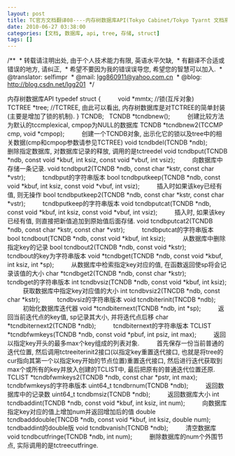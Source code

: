 ```yaml
---
layout: post
title: TC官方文档翻译08----内存树数据库API(Tokyo Cabinet/Tokyo Tyarnt 文档系列)
date: 2010-06-27 03:38:00
categories: [文档, 数据库, api, tree, 存储, struct]
tags: []
---
```

/**
 * 转载请注明出处, 由于个人技术能力有限, 英语水平欠缺,
 * 有翻译不合适或错误的地方, 请纠正,
 * 希望不要因为我的错误误导您, 希望您的智慧可以加入.
 * @translator: selfimpr
 * @mail: lgg860911@yahoo.com.cn
 * @blog: http://blog.csdn.net/lgg201
 */
 
 

内存树数据库API
typedef struct {
         void
*mmtx; //锁(互斥对象)
         TCTREE
*tree; //TCTREE, 由此可以看出, 内存树数据库是对TCTREE的简单封装(主要是增加了锁的机制).
} TCNDB;
 
TCNDB *tcndbnew();
         创建比较方法为默认的tccmplexical, cmpop为NULL的数据库
TCNDB *tcndbnew2(TCCMP cmp, void *cmpop);
         创建一个TCNDB对象, 出示化它的锁以及tree中的相关数据(cmp和cmpop参数请参见TCTREE)
void tcndbdel(TCNDB *ndb);
         删除指定数据库, 对数据库记录的释放, 调用的是tctreedel
void tcndbput(TCNDB *ndb, const void *kbuf,
int ksiz, const void *vbuf, int vsiz);
         向数据库中存储一条记录.
void tcndbput2(TCNDB *ndb, const char
*kstr, const char *vstr);
         tcndbput的字符串版本
bool tcndbputkeep(TCNDB *ndb, const void
*kbuf, int ksiz, const void *vbuf, int vsiz);
         插入时如果该key已经有值, 则无操作
bool tcndbputkeep2(TCNDB *ndb, const char
*kstr, const char *vstr);
         tcndbputkeep的字符串版本
void tcndbputcat(TCNDB *ndb, const void
*kbuf, int ksiz, const void *vbuf, int vsiz);
         插入时, 如果该key已经有值, 则直接把新值追加到原始值后面存储.
void tcndbputcat2(TCNDB *ndb, const char
*kstr, const char *vstr);
         tcndbputcat的字符串版本
bool tcndbout(TCNDB *ndb, const void *kbuf,
int ksiz);
         从数据库中删除指定key的记录
bool tcndbout2(TCNDB *ndb, const void
*kstr);
         tcndbout的key为字符串版本
void *tcndbget(TCNDB *ndb, const void
*kbuf, int ksiz, int *sp);
         从数据库中检索指定key对应的值, 在函数返回使sp将会记录该值的大小
char *tcndbget2(TCNDB *ndb, const char
*kstr);
         tcndbget的字符串版本
int tcndbvsiz(TCNDB *ndb, const void *kbuf,
int ksiz);
         获取数据库中指定key对应值的大小
int tcndbvsiz2(TNCDB *ndb, const char
*kstr);
         tcndbvsiz的字符串版本
void tcndbiterinit(TNCDB *ndb);
         初始化数据库迭代器
void *tcndbiternext(TCNDB *ndb, int *sp);
         返回当前迭代点的key值, sp记录其大小, 并将迭代点后移
char *tcndbiternext2(TCNDB *ndb);
         tcndbiternext的字符串版本
TCLIST *tcndbfwmkeys(TCNDB *ndb, const void
*pbuf, int psiz, int max);
         返回以指定key开头的最多max个key组成的列表对象.
         首先保存一份当前普通的迭代位置, 然后调用tctreeiterinit2接口(以指定key重置迭代接口, 也就是将tree的cur指向其第一个以指定key开始的节点位置)重置迭代接口, 然后进行迭代获取到max个或所有的key并放入创建的TCLIST中, 最后把原有的普通迭代位置还原.
TCLIST *tcndbfwmkeys2(TCNDB *ndb, const
char *pstr, int max);
         tcndbfwmkeys的字符串版本
uint64_t tcndbrnum(TCNDB *ndb);
         返回数据库中的记录数
uint64_t tcndbmsiz(TCNDB *ndb);
         返回数据库大小
int tcndbaddint(TCNDB *ndb, const void
*kbuf, int ksiz, int num);
         向数据库指定key对应的值上增加num并返回增加后的值
double tcndbadddouble(TNCDB *ndb, const
void *kbuf, int ksiz, double num);
         tcndbaddint的double版
void tcndbvanish(TCNDB *ndb);
         清空数据库
void tcndbcutfringe(TCNDB *ndb, int num);
         删除数据库的num个外围节点, 实际调用的是tctreecutfringe.
 
